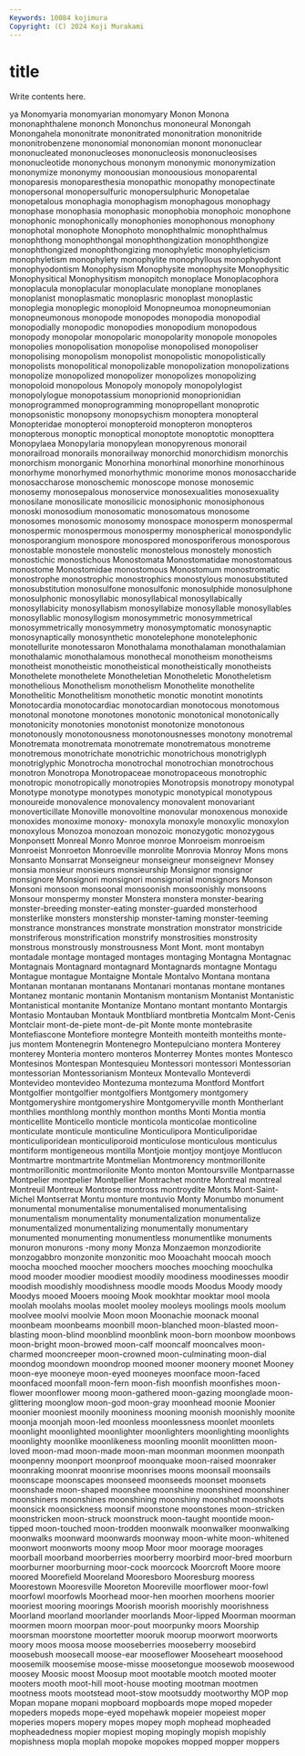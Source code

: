 ```yaml
---
Keywords: 10084 kojimura
Copyright: (C) 2024 Koji Murakami
---
```


# title

Write contents here.



ya Monomyaria
monomyarian monomyary Monon Monona mononaphthalene mononch Mononchus mononeural Monongah Monongahela
mononitrate mononitrated mononitration mononitride mononitrobenzene mononomial mononomian monont mononuclear mononucleated
mononucleoses mononucleosis mononucleosises mononucleotide mononychous mononym mononymic mononymization mononymize mononymy
monoousian monoousious monoparental monoparesis monoparesthesia monopathic monopathy monopectinate monopersonal monopersulfuric
monopersulphuric Monopetalae monopetalous monophagia monophagism monophagous monophagy monophase monophasia monophasic
monophobia monophoic monophone monophonic monophonically monophonies monophonous monophony monophotal monophote
Monophoto monophthalmic monophthalmus monophthong monophthongal monophthongization monophthongize monophthongized monophthongizing monophyletic
monophyleticism monophyletism monophylety monophylite monophyllous monophyodont monophyodontism Monophysism Monophysite monophysite
Monophysitic Monophysitical Monophysitism monopitch monoplace Monoplacophora monoplacula monoplacular monoplaculate monoplane
monoplanes monoplanist monoplasmatic monoplasric monoplast monoplastic monoplegia monoplegic monoploid Monopneumoa
monopneumonian monopneumonous monopode monopodes monopodia monopodial monopodially monopodic monopodies monopodium
monopodous monopody monopolar monopolaric monopolarity monopole monopoles monopolies monopolisation monopolise
monopolised monopoliser monopolising monopolism monopolist monopolistic monopolistically monopolists monopolitical monopolizable
monopolization monopolizations monopolize monopolized monopolizer monopolizes monopolizing monopoloid monopolous Monopoly
monopoly monopolylogist monopolylogue monopotassium monoprionid monoprionidian monoprogrammed monoprogramming monopropellant monoprotic
monopsonistic monopsony monopsychism monoptera monopteral Monopteridae monopteroi monopteroid monopteron monopteros
monopterous monoptic monoptical monoptote monoptotic monopttera Monopylaea Monopylaria monopylean monopyrenous
monorail monorailroad monorails monorailway monorchid monorchidism monorchis monorchism monorganic Monorhina
monorhinal monorhine monorhinous monorhyme monorhymed monorhythmic monorime monos monosaccharide monosaccharose
monoschemic monoscope monose monosemic monosemy monosepalous monoservice monosexualities monosexuality monosilane
monosilicate monosilicic monosiphonic monosiphonous monoski monosodium monosomatic monosomatous monosome monosomes
monosomic monosomy monospace monosperm monospermal monospermic monospermous monospermy monospherical monospondylic
monosporangium monospore monospored monosporiferous monosporous monostable monostele monostelic monostelous monostely
monostich monostichic monostichous Monostomata Monostomatidae monostomatous monostome Monostomidae monostomous Monostomum
monostromatic monostrophe monostrophic monostrophics monostylous monosubstituted monosubstitution monosulfone monosulfonic monosulphide
monosulphone monosulphonic monosyllabic monosyllabical monosyllabically monosyllabicity monosyllabism monosyllabize monosyllable monosyllables
monosyllablic monosyllogism monosymmetric monosymmetrical monosymmetrically monosymmetry monosymptomatic monosynaptic monosynaptically monosynthetic
monotelephone monotelephonic monotellurite monotessaron Monothalama monothalaman monothalamian monothalamic monothalamous monothecal
monotheism monotheisms monotheist monotheistic monotheistical monotheistically monotheists Monothelete monothelete Monotheletian
Monotheletic Monotheletism monothelious Monothelism monothelism Monothelite monothelite Monothelitic Monothelitism monothetic
monotic monotint monotints Monotocardia monotocardiac monotocardian monotocous monotomous monotonal monotone
monotones monotonic monotonical monotonically monotonicity monotonies monotonist monotonize monotonous monotonously
monotonousness monotonousnesses monotony monotremal Monotremata monotremata monotremate monotrematous monotreme monotremous
monotrichate monotrichic monotrichous monotriglyph monotriglyphic Monotrocha monotrochal monotrochian monotrochous monotron
Monotropa Monotropaceae monotropaceous monotrophic monotropic monotropically monotropies Monotropsis monotropy monotypal
Monotype monotype monotypes monotypic monotypical monotypous monoureide monovalence monovalency monovalent
monovariant monoverticillate Monoville monovoltine monovular monoxenous monoxide monoxides monoxime monoxy-
monoxyla monoxyle monoxylic monoxylon monoxylous Monozoa monozoan monozoic monozygotic monozygous
Monponsett Monreal Monro Monroe monroe Monroeism monroeism Monroeist Monroeton Monroeville
monrolite Monrovia Monroy Mons mons Monsanto Monsarrat Monseigneur monseigneur monseignevr
Monsey monsia monsieur monsieurs monsieurship Monsignor monsignor monsignore Monsignori monsignori
monsignorial monsignors Monson Monsoni monsoon monsoonal monsoonish monsoonishly monsoons Monsour
monspermy monster Monstera monstera monster-bearing monster-breeding monster-eating monster-guarded monsterhood monsterlike
monsters monstership monster-taming monster-teeming monstrance monstrances monstrate monstration monstrator monstricide
monstriferous monstrification monstrify monstrosities monstrosity monstrous monstrously monstrousness Mont Mont.
mont montabyn montadale montage montaged montages montaging Montagna Montagnac Montagnais
Montagnard montagnard Montagnards montagne Montagu Montague montague Montaigne Montale Montalvo
Montana montana Montanan montanan montanans Montanari montanas montane montanes Montanez
montanic montanin Montanism montanism Montanist Montanistic Montanistical montanite Montanize Montano
montant montanto Montargis Montasio Montauban Montauk Montbliard montbretia Montcalm Mont-Cenis
Montclair mont-de-piete mont-de-pit Monte monte montebrasite Montefiascone Montefiore montegre Monteith
monteith monteiths monte-jus montem Montenegrin Montenegro Montepulciano montera Monterey monterey
Monteria montero monteros Monterrey Montes montes Montesco Montesinos Montespan Montesquieu
Montessori montessori Montessorian montessorian Montessorianism Monteux Montevallo Monteverdi Montevideo montevideo
Montezuma montezuma Montford Montfort Montgolfier montgolfier montgolfiers Montgomery montgomery Montgomeryshire
montgomeryshire Montgomeryville month Montherlant monthlies monthlong monthly monthon months Monti
Montia montia monticellite Monticello monticle monticola monticolae monticoline monticulate monticule
monticuline Monticulipora Monticuliporidae monticuliporidean monticuliporoid monticulose monticulous monticulus montiform montigeneous
montilla Montjoie montjoy montjoye Montlucon Montmartre montmartrite Montmelian Montmorency montmorillonite
montmorillonitic montmorilonite Monto monton Montoursville Montparnasse Montpelier montpelier Montpellier Montrachet
montre Montreal montreal Montreuil Montreux Montrose montross montroydite Monts Mont-Saint-Michel
Montserrat Montu monture montuvio Monty Monumbo monument monumental monumentalise monumentalised
monumentalising monumentalism monumentality monumentalization monumentalize monumentalized monumentalizing monumentally monumentary monumented
monumenting monumentless monumentlike monuments monuron monurons -mony mony Monza Monzaemon
monzodiorite monzogabbro monzonite monzonitic moo Mooachaht moocah mooch moocha mooched
moocher moochers mooches mooching moochulka mood mooder moodier moodiest moodily
moodiness moodinesses moodir moodish moodishly moodishness moodle moods Moodus Moody
moody Moodys mooed Mooers mooing Mook mookhtar mooktar mool moola
moolah moolahs moolas moolet mooley mooleys moolings mools moolum moolvee
moolvi moolvie Moon moon Moonachie moonack moonal moonbeam moonbeams moonbill
moon-blanched moon-blasted moon-blasting moon-blind moonblind moonblink moon-born moonbow moonbows moon-bright
moon-browed moon-calf mooncalf mooncalves moon-charmed mooncreeper moon-crowned moon-culminating moon-dial moondog
moondown moondrop mooned mooner moonery moonet Mooney moon-eye mooneye moon-eyed
mooneyes moonface moon-faced moonfaced moonfall moon-fern moon-fish moonfish moonfishes moon-flower
moonflower moong moon-gathered moon-gazing moonglade moon-glittering moonglow moon-god moon-gray moonhead
moonie Moonier moonier mooniest moonily mooniness mooning moonish moonishly moonite
moonja moonjah moon-led moonless moonlessness moonlet moonlets moonlight moonlighted moonlighter
moonlighters moonlighting moonlights moonlighty moonlike moonlikeness moonling moonlit moonlitten moon-loved
moon-mad moon-made moon-man moonman moonmen moonpath moonpenny moonport moonproof moonquake
moon-raised moonraker moonraking moonrat moonrise moonrises moons moonsail moonsails moonscape
moonscapes moonseed moonseeds moonset moonsets moonshade moon-shaped moonshee moonshine moonshined
moonshiner moonshiners moonshines moonshining moonshiny moonshot moonshots moonsick moonsickness moonsif
moonstone moonstones moon-stricken moonstricken moon-struck moonstruck moon-taught moontide moon-tipped moon-touched
moon-trodden moonwalk moonwalker moonwalking moonwalks moonward moonwards moonway moon-white moon-whitened
moonwort moonworts moony moop Moor moor moorage moorages moorball moorband
moorberries moorberry moorbird moor-bred moorburn moorburner moorburning moor-cock moorcock Moorcroft
Moore moore moored Moorefield Mooreland Mooresboro Mooresburg mooress Moorestown Mooresville
Mooreton Mooreville moorflower moor-fowl moorfowl moorfowls Moorhead moor-hen moorhen moorhens
moorier mooriest mooring moorings Moorish moorish moorishly moorishness Moorland moorland
moorlander moorlands Moor-lipped Moorman moorman moormen moorn moorpan moor-pout moorpunky
moors Moorship moorsman moorstone moortetter mooruk moorup moorwort moorworts moory
moos moosa moose mooseberries mooseberry moosebird moosebush moosecall moose-ear mooseflower
Mooseheart moosehood moosemilk moosemise moose-misse moosetongue moosewob moosewood moosey Moosic
moost Moosup moot mootable mootch mooted mooter mooters mooth moot-hill
moot-house mooting mootman mootmen mootness moots mootstead moot-stow mootsuddy mootworthy
MOP mop Mopan mopane mopani mopboard mopboards mope moped mopeder
mopeders mopeds mope-eyed mopehawk mopeier mopeiest moper moperies mopers mopery
mopes mopey moph mophead mopheaded mopheadedness mopier mopiest moping mopingly
mopish mopishly mopishness mopla moplah mopoke mopokes mopped mopper moppers
